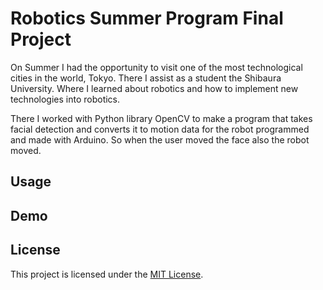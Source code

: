 # Robotics Summer Program Final Project


On Summer I had the opportunity to visit one of the most technological cities in the world, Tokyo. There I assist as a student the Shibaura University. Where I learned about robotics and how to implement new technologies into robotics. 

There I worked with Python library OpenCV to make a program that takes facial detection and converts it to motion data for the robot programmed and made with Arduino. So when the user moved the face also the robot moved. 


## Usage



## Demo


## License

This project is licensed under the [MIT License](LICENSE).